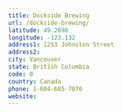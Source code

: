 ```yaml
---
title: Dockside Brewing
url: /dockside-brewing/
latitude: 49.2698
longitude: -123.132
address1: 1253 Johnston Street
address2: 
city: Vancouver
state: British Columbia
code: 0
country: Canada
phone: 1-604-685-7070
website: 
---
```


